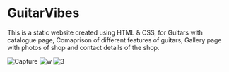 # GuitarVibes

This is a static website created using HTML & CSS, for Guitars with catalogue page, Comaprison of different features of guitars, Gallery page with photos of shop and contact details of the shop.



![Capture](https://user-images.githubusercontent.com/69053630/115028058-7200c900-9e92-11eb-955c-51cf37f65943.PNG)
![w](https://user-images.githubusercontent.com/69053630/115028073-75945000-9e92-11eb-84e3-fa3026894ba3.PNG)
![3](https://user-images.githubusercontent.com/69053630/115028077-77f6aa00-9e92-11eb-8db9-ea07d7f73df9.PNG)

